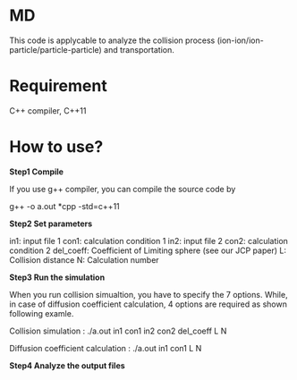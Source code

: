 # MD
This code is applycable to analyze the collision process (ion-ion/ion-particle/particle-particle) and transportation.

# Requirement
C++ compiler, C++11

# How to use?
**Step1 Compile**

If you use g++ compiler, you can compile the source code by

g++ -o a.out *cpp -std=c++11

**Step2 Set parameters**

in1:  input file 1
con1: calculation condition 1
in2:  input file 2
con2: calculation condition 2
del_coeff:  Coefficient of Limiting sphere (see our JCP paper)
L:    Collision distance
N:    Calculation number
  
**Step3 Run the simulation**

When you run collision simualtion, you have to specify the 7 options. While, in case of diffusion coefficient calculation, 4 options are required as shown following examle.

Collision simulation              : ./a.out in1 con1 in2 con2 del_coeff L N

Diffusion coefficient calculation : ./a.out in1 con1 L N

**Step4 Analyze the output files**
  
